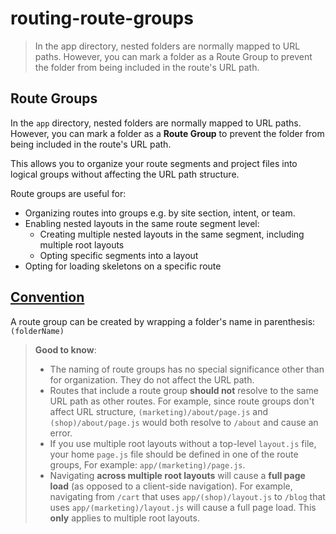 # routing-route-groups

> In the app directory, nested folders are normally mapped to URL paths. However, you can mark a folder as a Route Group to prevent the folder from being included in the route's URL path.



## Route Groups

In the `app` directory, nested folders are normally mapped to URL paths. However, you can mark a folder as a **Route Group** to prevent the folder from being included in the route's URL path.

This allows you to organize your route segments and project files into logical groups without affecting the URL path structure.

Route groups are useful for:

*   Organizing routes into groups e.g. by site section, intent, or team.
*   Enabling nested layouts in the same route segment level:
    *   Creating multiple nested layouts in the same segment, including multiple root layouts
    *   Opting specific segments into a layout
*   Opting for loading skeletons on a specific route

## [Convention](#convention)

A route group can be created by wrapping a folder's name in parenthesis: `(folderName)`

> **Good to know**:
> 
> *   The naming of route groups has no special significance other than for organization. They do not affect the URL path.
> *   Routes that include a route group **should not** resolve to the same URL path as other routes. For example, since route groups don't affect URL structure, `(marketing)/about/page.js` and `(shop)/about/page.js` would both resolve to `/about` and cause an error.
> *   If you use multiple root layouts without a top-level `layout.js` file, your home `page.js` file should be defined in one of the route groups, For example: `app/(marketing)/page.js`.
> *   Navigating **across multiple root layouts** will cause a **full page load** (as opposed to a client-side navigation). For example, navigating from `/cart` that uses `app/(shop)/layout.js` to `/blog` that uses `app/(marketing)/layout.js` will cause a full page load. This **only** applies to multiple root layouts.
